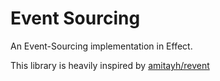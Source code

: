 # Event Sourcing

An Event-Sourcing implementation in Effect.

This library is heavily inspired by [amitayh/revent](https://github.com/amitayh/revent)
